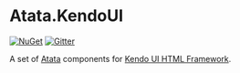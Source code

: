 # Atata.KendoUI

[![NuGet](http://img.shields.io/nuget/v/Atata.KendoUI.svg?style=flat)](https://www.nuget.org/packages/Atata.KendoUI/)
[![Gitter](https://badges.gitter.im/atata-framework/atata-kendoui.svg)](https://gitter.im/atata-framework/atata-kendoui)

A set of [Atata](https://github.com/atata-framework/atata) components for [Kendo UI HTML Framework](http://www.telerik.com/kendo-ui).